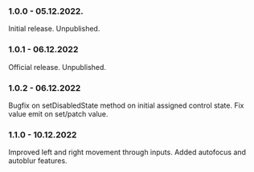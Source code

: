 ### 1.0.0 - 05.12.2022.

Initial release. Unpublished.

### 1.0.1 - 06.12.2022

Official release. Unpublished.

### 1.0.2 - 06.12.2022

Bugfix on setDisabledState method on initial assigned control state. Fix value
emit on set/patch value.

### 1.1.0 - 10.12.2022

Improved left and right movement through inputs. Added autofocus and autoblur
features.

